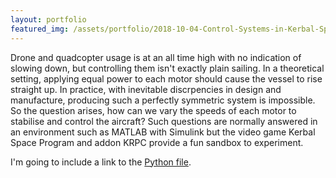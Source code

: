 ```yaml
---
layout: portfolio
featured_img: /assets/portfolio/2018-10-04-Control-Systems-in-Kerbal-Space-Program/jeb.png
---
```

Drone and quadcopter usage is at an all time high with no indication of slowing down, but controlling them isn't exactly plain sailing. In a theoretical setting, applying equal power to each motor should cause the vessel to rise straight up. In practice, with inevitable discrpencies in design and manufacture, producing such a perfectly symmetric system is impossible. So the question arises, how can we vary the speeds of each motor to stabilise and control the aircraft? Such questions are normally answered in an environment such as MATLAB with Simulink but the video game Kerbal Space Program and addon KRPC provide a fun sandbox to experiment.
<!--more-->
I'm going to include a link to the [Python file](/assets/portfolio/2018-10-04-Control-Systems-in-Kerbal-Space-Program/pid_control.py).
